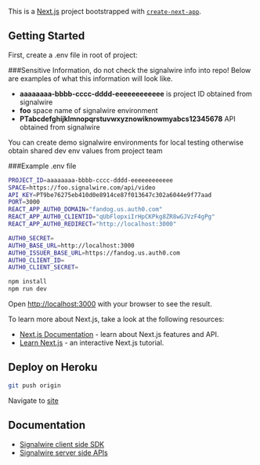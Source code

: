 This is a [Next.js](https://nextjs.org/) project bootstrapped with [`create-next-app`](https://github.com/vercel/next.js/tree/canary/packages/create-next-app).

## Getting Started

First, create a .env file in root of project:

###Sensitive Information, do not check the signalwire info into repo!  Below are examples of what this information will look like.
- **aaaaaaaa-bbbb-cccc-dddd-eeeeeeeeeeee** is project ID obtained from signalwire
- **foo** space name of signalwire environment
- **PTabcdefghijklmnopqrstuvwxyznowiknowmyabcs12345678** API obtained from signalwire 
 
You can create demo signalwire environments for local testing otherwise obtain shared dev env values from project team

###Example .env file
```bash
PROJECT_ID=aaaaaaaa-bbbb-cccc-dddd-eeeeeeeeeeee
SPACE=https://foo.signalwire.com/api/video
API_KEY=PT9be76275eb410d0e8914ce87f013647c302a6044e9f77aad
PORT=3000
REACT_APP_AUTH0_DOMAIN="fandog.us.auth0.com"
REACT_APP_AUTH0_CLIENTID="qUbFlopxiIrHpCKPkg8ZR8wGJVzF4gPg"
REACT_APP_AUTH0_REDIRECT="http://localhost:3000"

AUTH0_SECRET=
AUTH0_BASE_URL=http://localhost:3000
AUTH0_ISSUER_BASE_URL=https://fandog.us.auth0.com
AUTH0_CLIENT_ID=
AUTH0_CLIENT_SECRET=
```


```bash
npm install
npm run dev
```

Open [http://localhost:3000](http://localhost:3000) with your browser to see the result.

To learn more about Next.js, take a look at the following resources:

- [Next.js Documentation](https://nextjs.org/docs) - learn about Next.js features and API.
- [Learn Next.js](https://nextjs.org/learn) - an interactive Next.js tutorial.


## Deploy on Heroku

```bash
git push origin
```

Navigate to [site](https://experience.aardvark.guru/)

## Documentation
- [Signalwire client side SDK](https://developer.signalwire.com/client-sdk/docs)
- [Signalwire server side APIs](https://developer.signalwire.com/apis/reference/overview)

